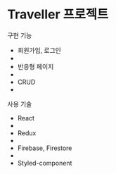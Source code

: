 <h1>Traveller 프로젝트</h1>

구현 기능

<ul>
<li>회원가입, 로그인<li>
<li>반응형 페이지<li>
<li>CRUD<li>
</ul>

사용 기술

<ul>
<li>React<li>
<li>Redux<li>
<li>Firebase, Firestore<li>
<li>Styled-component</li>
</ul>
